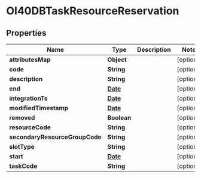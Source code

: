 
# OI40DBTaskResourceReservation

## Properties
Name | Type | Description | Notes
------------ | ------------- | ------------- | -------------
**attributesMap** | **Object** |  |  [optional]
**code** | **String** |  |  [optional]
**description** | **String** |  |  [optional]
**end** | [**Date**](Date.md) |  |  [optional]
**integrationTs** | [**Date**](Date.md) |  |  [optional]
**modifiedTimestamp** | [**Date**](Date.md) |  |  [optional]
**removed** | **Boolean** |  |  [optional]
**resourceCode** | **String** |  |  [optional]
**secondaryResourceGroupCode** | **String** |  |  [optional]
**slotType** | **String** |  |  [optional]
**start** | [**Date**](Date.md) |  |  [optional]
**taskCode** | **String** |  |  [optional]



